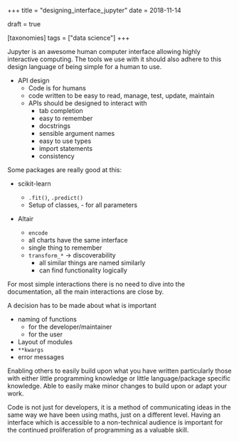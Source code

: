 +++
title = "designing_interface_jupyter"
date = 2018-11-14

draft = true

[taxonomies]
tags = ["data science"]
+++

Jupyter is an awesome human computer interface
allowing highly interactive computing.
The tools we use with it
should also adhere to this design language
of being simple for a human to use.

- API design
    - Code is for humans
    - code written to be easy to read, manage, test, update, maintain
    - APIs should be designed to interact with
        - tab completion
        - easy to remember
        - docstrings
        - sensible argument names
        - easy to use types
        - import statements
        - consistency

Some packages are really good at this:

- scikit-learn
    - `.fit()`, `.predict()`
    - Setup of classes, <Shift>-<Tab> for all parameters

- Altair
    - `encode`
    - all charts have the same interface
    - single thing to remember
    - `transform_*` -> discoverability
        - all similar things are named similarly
        - can find functionality logically

For most simple interactions there is no need to dive into the documentation,
all the main interactions are close by.

A decision has to be made about what is important

- naming of functions
    - for the developer/maintainer
    - for the user
- Layout of modules
- `**kwargs`
- error messages

Enabling others to easily build upon what you have written
particularly those with either little programming knowledge
or little language/package specific knowledge.
Able to easily make minor changes to build upon
or adapt your work.

Code is not just for developers,
it is a method of communicating ideas
in the same way we have been using maths,
just on a different level.
Having an interface which is accessible to a non-technical audience
is important for the continued proliferation of programming
as a valuable skill.
